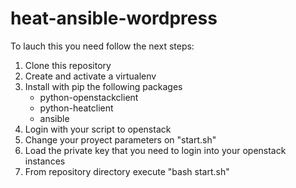 # heat-ansible-wordpress

To lauch this you need follow the next steps:
  1. Clone this repository
  2. Create and activate a virtualenv
  3. Install with pip the following packages
      - python-openstackclient
      - python-heatclient
      - ansible
  4. Login with your script to openstack
  5. Change your proyect parameters on "start.sh"
  6. Load the private key that you need to login into your openstack instances
  7. From repository directory execute "bash start.sh"
